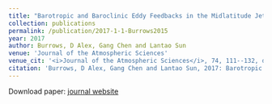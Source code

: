 ```yaml
---
title: "Barotropic and Baroclinic Eddy Feedbacks in the Midlatitude Jet Variability and Responses to Climate Change–Like Thermal Forcings"
collection: publications
permalink: /publication/2017-1-1-Burrows2015
year: 2017
author: Burrows, D Alex, Gang Chen and Lantao Sun
venue: 'Journal of the Atmospheric Sciences'
venue_cit: '<i>Journal of the Atmospheric Sciences</i>, 74, 111--132, doi:10.1175/JAS-D-16-0047.1.'
citation: 'Burrows, D Alex, Gang Chen and Lantao Sun, 2017: Barotropic and Baroclinic Eddy Feedbacks in the Midlatitude Jet Variability and Responses to Climate Change–Like Thermal Forcings, <i>Journal of the Atmospheric Sciences</i>, 74, 111--132, doi:10.1175/JAS-D-16-0047.1.'
---
```

Download paper: [journal website](http://journals.ametsoc.org/doi/10.1175/JAS-D-16-0047.1)
